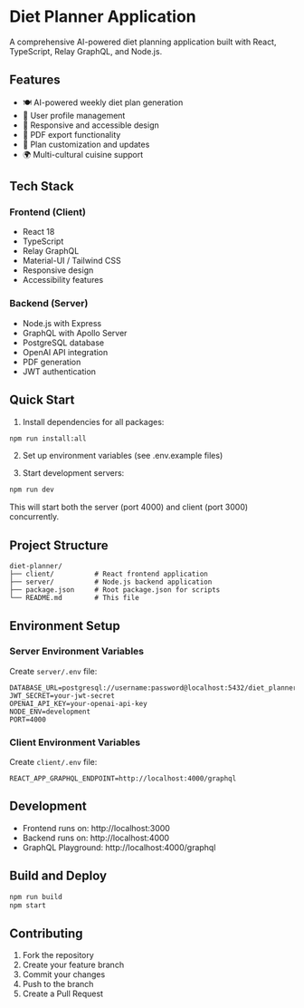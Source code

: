 # Diet Planner Application

A comprehensive AI-powered diet planning application built with React, TypeScript, Relay GraphQL, and Node.js.

## Features

- 🍽️ AI-powered weekly diet plan generation
- 👤 User profile management
- 📱 Responsive and accessible design
- 📄 PDF export functionality
- 🔄 Plan customization and updates
- 🌍 Multi-cultural cuisine support

## Tech Stack

### Frontend (Client)
- React 18
- TypeScript
- Relay GraphQL
- Material-UI / Tailwind CSS
- Responsive design
- Accessibility features

### Backend (Server)
- Node.js with Express
- GraphQL with Apollo Server
- PostgreSQL database
- OpenAI API integration
- PDF generation
- JWT authentication

## Quick Start

1. Install dependencies for all packages:
```bash
npm run install:all
```

2. Set up environment variables (see .env.example files)

3. Start development servers:
```bash
npm run dev
```

This will start both the server (port 4000) and client (port 3000) concurrently.

## Project Structure

```
diet-planner/
├── client/          # React frontend application
├── server/          # Node.js backend application
├── package.json     # Root package.json for scripts
└── README.md        # This file
```

## Environment Setup

### Server Environment Variables
Create `server/.env` file:
```
DATABASE_URL=postgresql://username:password@localhost:5432/diet_planner
JWT_SECRET=your-jwt-secret
OPENAI_API_KEY=your-openai-api-key
NODE_ENV=development
PORT=4000
```

### Client Environment Variables
Create `client/.env` file:
```
REACT_APP_GRAPHQL_ENDPOINT=http://localhost:4000/graphql
```

## Development

- Frontend runs on: http://localhost:3000
- Backend runs on: http://localhost:4000
- GraphQL Playground: http://localhost:4000/graphql

## Build and Deploy

```bash
npm run build
npm start
```

## Contributing

1. Fork the repository
2. Create your feature branch
3. Commit your changes
4. Push to the branch
5. Create a Pull Request
